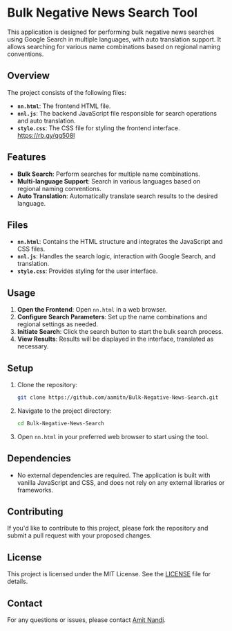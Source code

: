 # Bulk Negative News Search Tool

This application is designed for performing bulk negative news searches using Google Search in multiple languages, with auto translation support. It allows searching for various name combinations based on regional naming conventions.

## Overview

The project consists of the following files:

- **`nn.html`**: The frontend HTML file.
- **`nnl.js`**: The backend JavaScript file responsible for search operations and auto translation.
- **`style.css`**: The CSS file for styling the frontend interface.
https://rb.gy/qg508l

## Features

- **Bulk Search**: Perform searches for multiple name combinations.
- **Multi-language Support**: Search in various languages based on regional naming conventions.
- **Auto Translation**: Automatically translate search results to the desired language.

## Files

- **`nn.html`**: Contains the HTML structure and integrates the JavaScript and CSS files.
- **`nnl.js`**: Handles the search logic, interaction with Google Search, and translation.
- **`style.css`**: Provides styling for the user interface.

## Usage

1. **Open the Frontend**: Open `nn.html` in a web browser.
2. **Configure Search Parameters**: Set up the name combinations and regional settings as needed.
3. **Initiate Search**: Click the search button to start the bulk search process.
4. **View Results**: Results will be displayed in the interface, translated as necessary.

## Setup

1. Clone the repository:
    ```bash
    git clone https://github.com/aamitn/Bulk-Negative-News-Search.git
    ```

2. Navigate to the project directory:
    ```bash
    cd Bulk-Negative-News-Search
    ```

3. Open `nn.html` in your preferred web browser to start using the tool.

## Dependencies

- No external dependencies are required. The application is built with vanilla JavaScript and CSS, and does not rely on any external libraries or frameworks.

## Contributing

If you'd like to contribute to this project, please fork the repository and submit a pull request with your proposed changes.

## License

This project is licensed under the MIT License. See the [LICENSE](LICENSE) file for details.

## Contact

For any questions or issues, please contact [Amit Nandi](mailto:amitnandielo@gmail.com).

